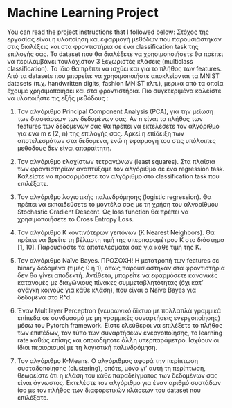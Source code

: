 # Machine Learning Project
You can read the project instructions that I followed below:
Στόχος της εργασίας είναι η υλοποίηση και εφαρμογή μεθόδων που παρουσιάστηκαν
στις διαλέξεις και στα φροντιστήρια σε ένα classification task της επιλογής σας. Το
dataset που θα διαλέξετε να χρησιμοποιήσετε θα πρέπει να περιλαμβάνει τουλάχιστον
3 ξεχωριστές κλάσεις (multiclass classification). Το ίδιο θα πρέπει να ισχύει και για το
πλήθος των features. Από τα datasets που μπορείτε να χρησιμοποιήστε αποκλείονται
τα MNIST datasets (π.χ. handwritten digits, fashion MNIST κλπ.), μερικα από τα οποία
έχουμε χρησιμοποιήσει και στα φροντιστήρια.
Πιο συγκεκριμένα καλείστε να υλοποιήστε τις εξής μεθόδους :

1. Τον αλγόριθμο Principal Component Analysis (PCA), για την μείωση των
διαστάσεων των δεδομένων σας. Αν n είναι το πλήθος των features των
δεδομένων σας θα πρέπει να εκτελέσετε τον αλγόριθμο για ένα m ε [2, n) της
επιλογής σας. Αρκεί η επίδειξη των αποτελεσμάτων στα δεδομένα, ενώ η
εφαρμογή του στις υπόλοιπες μεθόδους δεν είναι απαραίτητη.

2. Τον αλγόριθμο ελαχίστων τετραγώνων (least squares). Στα πλαίσια των
φροντιστηρίων αναπτύξαμε τον αλγόριθμο σε ένα regression task. Καλείστε να
προσαρμόσετε τον αλγόριθμο στο classification task που επιλέξατε.

3. Τον αλγόριθμο λογιστικής παλινδρόμησης (logistic regression). Θα πρέπει να
εκπαιδεύσετε το μοντέλο σας με τη χρήση του αλγορίθμου Stochastic Gradient
Descent. Ως loss function θα πρέπει να χρησιμοποιήσετε το Cross Entropy Loss.

4. Τον αλγόριθμο Κ κοντινότερων γειτόνων (K Nearest Neighbors). Θα πρέπει να
βρείτε τη βέλτιστη τιμή της υπερπαραμέτρου Κ στο διάστημα [1, 10].
Παρουσιάστε τα αποτελέσματα σας για κάθε τιμή της Κ.

5. Τον αλγόριθμο Naïve Bayes. ΠΡΟΣΟΧΗ! Η μετατροπή των features σε binary
δεδομένα (τιμές 0 ή 1), όπως παρουσιάστηκαν στα φροντιστήρια δεν θα γίνει
αποδεκτή. Αντίθετα, μπορείτε να εφαρμόσετε κανονικές κατανομές με
διαγώνιους πίνακες συμμεταβλητότητας (όχι κατ’ ανάγκη κοινούς για κάθε
κλάση), που είναι ο Naïve Bayes για δεδομένα στο R^d.

6. Έναν Multilayer Perceptron (νευρωνικό δίκτυο με πολλαπλά γραμμικά επίπεδα
σε συνδυασμό με μη γραμμικές συναρτήσεις ενεργοποίησης) μέσω του Pytorch
framework. Είστε ελεύθεροι να επιλέξετε το πλήθος των επιπέδων, τον τύπο
των συναρτήσεων ενεργοποίησης, το learning rate καθώς επίσης και
οποιοδήποτε άλλη υπερπαράμετρο. Ισχύουν οι ίδιοι περιορισμοί με τη
λογιστική παλινδρόμηση.

7. Τον αλγόριθμο K-Means. Ο αλγόριθμος αφορά την περίπτωση συσταδοποίησης
(clustering), οπότε, μόνο γι’ αυτή τη περίπτωση, θεωρείστε ότι η κλάση του κάθε
παραδείγματος των δεδομένων σας είναι άγνωστος. Εκτελέστε τον αλγόριθμο
για έναν αριθμό συστάδων ίσο με τον πλήθος των διαφορετικών κλάσεων του
dataset που επιλέξατε.
